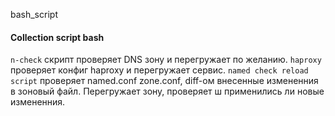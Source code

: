  bash_script
#### Collection script bash
`n-check` скрипт проверяет DNS зону и перегружает по желанию. 
`haproxy` проверяет конфиг haproxy и перегружает сервис.
`named check reload script` проверяет  named.conf zone.conf, diff-ом внесенные измененния в зоновый файл. Перегружает зону, проверяет  ш    применились ли новые измененния.
